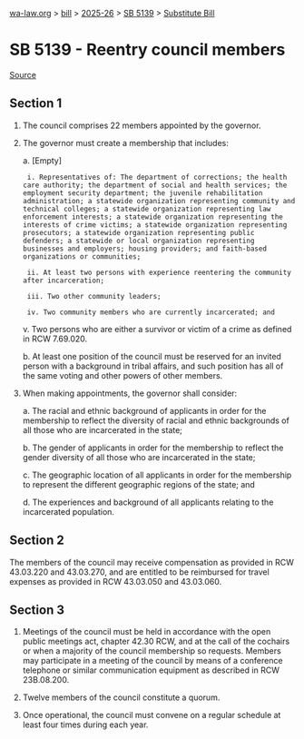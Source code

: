 [wa-law.org](/) > [bill](/bill/) > [2025-26](/bill/2025-26/) > [SB 5139](/bill/2025-26/sb/5139/) > [Substitute Bill](/bill/2025-26/sb/5139/S/)

# SB 5139 - Reentry council members

[Source](http://lawfilesext.leg.wa.gov/biennium/2025-26/Pdf/Bills/Senate%20Bills/5139-S.pdf)

## Section 1
1. The council comprises 22 members appointed by the governor.

2. The governor must create a membership that includes:

    a. [Empty]

        i. Representatives of: The department of corrections; the health care authority; the department of social and health services; the employment security department; the juvenile rehabilitation administration; a statewide organization representing community and technical colleges; a statewide organization representing law enforcement interests; a statewide organization representing the interests of crime victims; a statewide organization representing prosecutors; a statewide organization representing public defenders; a statewide or local organization representing businesses and employers; housing providers; and faith-based organizations or communities;

        ii. At least two persons with experience reentering the community after incarceration;

        iii. Two other community leaders;

        iv. Two community members who are currently incarcerated; and

    v. Two persons who are either a survivor or victim of a crime as defined in RCW 7.69.020.

    b. At least one position of the council must be reserved for an invited person with a background in tribal affairs, and such position has all of the same voting and other powers of other members.

3. When making appointments, the governor shall consider:

    a. The racial and ethnic background of applicants in order for the membership to reflect the diversity of racial and ethnic backgrounds of all those who are incarcerated in the state;

    b. The gender of applicants in order for the membership to reflect the gender diversity of all those who are incarcerated in the state;

    c. The geographic location of all applicants in order for the membership to represent the different geographic regions of the state; and

    d. The experiences and background of all applicants relating to the incarcerated population.

## Section 2
The members of the council may receive compensation as provided in RCW 43.03.220 and 43.03.270, and are entitled to be reimbursed for travel expenses as provided in RCW 43.03.050 and 43.03.060.

## Section 3
1. Meetings of the council must be held in accordance with the open public meetings act, chapter 42.30 RCW, and at the call of the cochairs or when a majority of the council membership so requests. Members may participate in a meeting of the council by means of a conference telephone or similar communication equipment as described in RCW 23B.08.200.

2. Twelve members of the council constitute a quorum.

3. Once operational, the council must convene on a regular schedule at least four times during each year.
